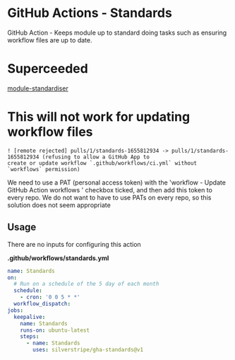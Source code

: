 # GitHub Actions - Standards

GitHub Action - Keeps module up to standard doing tasks such as ensuring workflow files are up to date.

# Superceeded

[module-standardiser](https://github.com/emteknetnz/module-standardiser)

# This will not work for updating workflow files

```
! [remote rejected] pulls/1/standards-1655812934 -> pulls/1/standards-1655812934 (refusing to allow a GitHub App to
create or update workflow `.github/workflows/ci.yml` without `workflows` permission)
```
We need to use a PAT (personal access token) with the 'workflow - Update GitHub Action workflows ' checkbox
ticked, and then add this token to every repo. We do not want to have to use PATs on every repo, so this solution
does not seem appropriate

## Usage

There are no inputs for configuring this action

**.github/workflows/standards.yml**
```yml
name: Standards
on:
  # Run on a schedule of the 5 day of each month
  schedule:
    - cron: '0 0 5 * *'
  workflow_dispatch:
jobs:
  keepalive:
    name: Standards
    runs-on: ubuntu-latest
    steps:
      - name: Standards
        uses: silverstripe/gha-standards@v1
```
